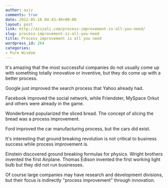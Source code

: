 ```yaml
---
author: aziz
comments: true
date: 2012-05-16 04:43:48+00:00
layout: post
link: http://azizali.com/process-improvement-is-all-you-need/
slug: process-improvement-is-all-you-need
title: Process improvement is all you need
wordpress_id: 264
categories:
- Pure Wisdom
---
```


It's amazing that the most successful companies do not usually come up with something totally innovative or inventive, but they do come up with a better process.

Google just improved the search process that Yahoo already had.

Facebook improved the social network, while Friendster, MySpace Orkut and others were already in the game.

Wonderbread popularized the sliced bread. The concept of slicing the bread was a process improvement.

Ford improved the car manufacturing process, but the cars did exist.

It's interesting that ground breaking revolution is not critical to business success while process improvement is.

Einstein discovered ground breaking formulas for physics. Wright brothers invented the first Airplane. Thomas Edison invented the first working light bulb but they did not run businesses.

Of course large companies may have research and development divisions, but their focus is indirectly "process improvement" through innovation.
